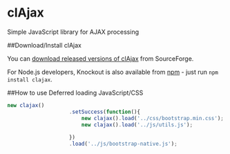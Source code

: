 clAjax
=======

Simple JavaScript library for AJAX processing

##Download/Install clAjax

You can [download released versions of clAjax](https://sourceforge.net/projects/clajax) from SourceForge.

For Node.js developers, Knockout is also available from [npm](https://npmjs.org/) - just run `npm install clajax`.

##How to use
Deferred loading JavaScript/CSS
```javascript
new clajax()
					.setSuccess(function(){			
						new clajax().load('../css/bootstrap.min.css');
						new clajax().load('../js/utils.js'); 						
					
					})
					.load('../js/bootstrap-native.js');
```
